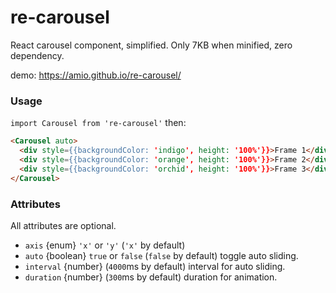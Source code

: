 # re-carousel

React carousel component, simplified. Only 7KB when minified, zero dependency.

demo: https://amio.github.io/re-carousel/

### Usage

`import Carousel from 're-carousel'` then:

```html
<Carousel auto>
  <div style={{backgroundColor: 'indigo', height: '100%'}}>Frame 1</div>
  <div style={{backgroundColor: 'orange', height: '100%'}}>Frame 2</div>
  <div style={{backgroundColor: 'orchid', height: '100%'}}>Frame 3</div>
</Carousel>
```

### Attributes

All attributes are optional.

- `axis` {enum} `'x'` or `'y'` (`'x'` by default)
- `auto` {boolean} `true` or `false` (`false` by default) toggle auto sliding.
- `interval` {number} (`4000`ms by default) interval for auto sliding.
- `duration` {number} (`300`ms by default) duration for animation.
